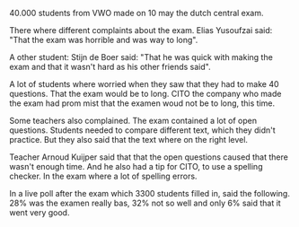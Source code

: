 40.000 students from VWO made on 10 may the dutch central exam.

There where different complaints about the exam. Elias Yusoufzai said: "That the exam was horrible and was way to long". 

A other student: Stijn de Boer said: "That he was quick with making the exam and that it wasn't hard as his other friends said". 

A lot of students where worried when they saw that they had to make 40 questions. That the exam would be to long. CITO the company who made the exam had prom mist that the examen woud not be to long, this time.

Some teachers also complained. The exam contained a lot of open questions. Students needed to compare different text, which they didn't practice. But they also said that the text where on the right level.

Teacher Arnoud Kuijper said that that the open questions caused that there wasn't enough time. And he also had a tip for CITO, to use a spelling checker. In the exam where a lot of spelling errors.

In a live poll after the exam which 3300 students filled in, said the following. 28% was the examen really bas, 32% not so well and only 6% said that it went very good.
